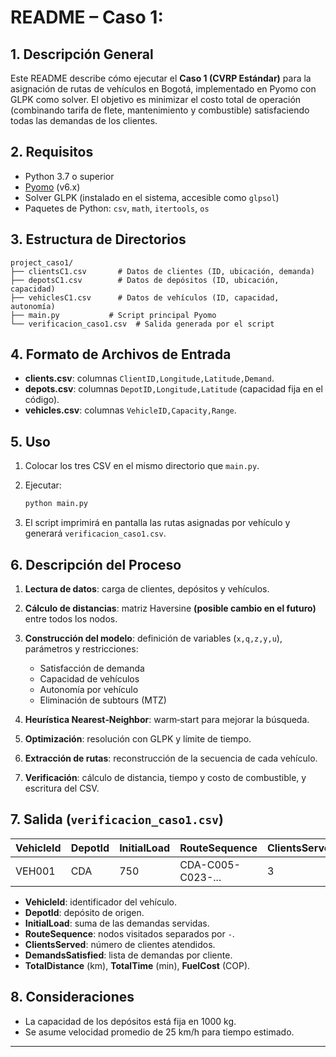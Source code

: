# README – Caso 1: 

## 1. Descripción General

Este README describe cómo ejecutar el **Caso 1 (CVRP Estándar)** para la asignación de rutas de vehículos en Bogotá, implementado en Pyomo con GLPK como solver. El objetivo es minimizar el costo total de operación (combinando tarifa de flete, mantenimiento y combustible) satisfaciendo todas las demandas de los clientes.

## 2. Requisitos

* Python 3.7 o superior
* [Pyomo](https://pyomo.org/) (v6.x)
* Solver GLPK (instalado en el sistema, accesible como `glpsol`)
* Paquetes de Python: `csv`, `math`, `itertools`, `os`


## 3. Estructura de Directorios

```text
project_caso1/
├── clientsC1.csv       # Datos de clientes (ID, ubicación, demanda)
├── depotsC1.csv        # Datos de depósitos (ID, ubicación, capacidad)
├── vehiclesC1.csv      # Datos de vehículos (ID, capacidad, autonomía)
├── main.py           # Script principal Pyomo
└── verificacion_caso1.csv  # Salida generada por el script
```

## 4. Formato de Archivos de Entrada

* **clients.csv**: columnas `ClientID,Longitude,Latitude,Demand`.
* **depots.csv**: columnas `DepotID,Longitude,Latitude` (capacidad fija en el código).
* **vehicles.csv**: columnas `VehicleID,Capacity,Range`.

## 5. Uso

1. Colocar los tres CSV en el mismo directorio que `main.py`.
2. Ejecutar:

   ```bash
   python main.py
   ```
3. El script imprimirá en pantalla las rutas asignadas por vehículo y generará `verificacion_caso1.csv`.

## 6. Descripción del Proceso

1. **Lectura de datos**: carga de clientes, depósitos y vehículos.
2. **Cálculo de distancias**: matriz Haversine **(posible cambio en el futuro)** entre todos los nodos.
3. **Construcción del modelo**: definición de variables (`x,q,z,y,u`), parámetros y restricciones:

   * Satisfacción de demanda
   * Capacidad de vehículos
   * Autonomía por vehículo
   * Eliminación de subtours (MTZ)
4. **Heurística Nearest‑Neighbor**: warm‑start para mejorar la búsqueda.
5. **Optimización**: resolución con GLPK y límite de tiempo.
6. **Extracción de rutas**: reconstrucción de la secuencia de cada vehículo.
7. **Verificación**: cálculo de distancia, tiempo y costo de combustible, y escritura del CSV.

## 7. Salida (`verificacion_caso1.csv`)

| VehicleId | DepotId | InitialLoad | RouteSequence     | ClientsServed | DemandsSatisfied | TotalDistance | TotalTime | FuelCost |
| --------- | ------- | ----------- | ----------------- | ------------- | ---------------- | ------------- | --------- | -------- |
| VEH001    | CDA     | 750         | CDA-C005-C023-... | 3             | 215-320-215      | 28.4          | 67.2      | 98500    |

* **VehicleId**: identificador del vehículo.
* **DepotId**: depósito de origen.
* **InitialLoad**: suma de las demandas servidas.
* **RouteSequence**: nodos visitados separados por `-`.
* **ClientsServed**: número de clientes atendidos.
* **DemandsSatisfied**: lista de demandas por cliente.
* **TotalDistance** (km), **TotalTime** (min), **FuelCost** (COP).

## 8. Consideraciones

* La capacidad de los depósitos está fija en 1000 kg.
* Se asume velocidad promedio de 25 km/h para tiempo estimado.


---

